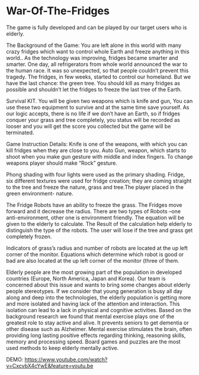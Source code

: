# War-Of-The-Fridges

The game is fully developed and can be played by our
target users who is elderly. 

The Background of the Game:
  You are left alone in this world with many crazy fridges
which want to control whole Earth and freeze anything
in this world.. As the technology was improving, fridges
became smarter and smarter. One day, all refrigerators
from whole world announced the war to the human
race. It was so unexpected, so that people couldn’t
prevent this tragedy. The fridges, in few weeks, started
to control our homeland. But we have the last chance:
the green tree. You should kill as many fridges as
possible and shouldn’t let the fridges to freeze the last
tree of the Earth.

Survival KIT. 
  You will be given two weapons which is
knife and gun, You can use these two equipment to
survive and at the same time save yourself. As our logic
accepts, there is no life if we don’t have an Earth, so if
fridges conquer your grass and tree completely, you
status will be recorded as looser and you will get the
score you collected but the game will be terminated.

Game Instruction Details: Knife is one of the
weapons, with which you can kill fridges when they
are close to you. Auto Gun, weapon, which starts to shoot when
you make gun gesture with middle and index
fingers. To change weapons player should make “Rock”
gesture.

Phong shading with four lights were used as
the primary shading.
Fridge, six different textures were used for
fridge creation; they are coming straight to the
tree and freeze the nature, grass and tree.The player placed in the green environment- nature.

The Fridge Robots have an ability to freeze the grass. The Fridges move forward and it decrease the radius. There are two types of Robots –one anti-environment,
other one is environment friendly. The equation will be given to the elderly to calculate.
The Result of the calculation help elderly to distinguish
the type of the robots. The user will lose if the tree and grass get completely
frozen.

Indicators of grass’s radius and number of robots are
located at the up left corner of the monitor. Equations which
determine which robot is good or bad are also located at the
up left corner of the monitor (three of them.


Elderly people are the most growing part of the population in developed countries (Europe, North America, Japan and
Korea). Our team is concerned about this issue and wants to bring some changes about elderly people stereotypes. If we consider
that young generation is busy all day along and deep into the technologies, the elderly population is getting more and more isolated
and having lack of the attention and interaction. This isolation can lead to a lack in physical and cognitive activities. Based on the
background research we found that mental exercise plays one of the greatest role to stay active and alive. It prevents seniors to get
dementia or other disease such as Alzheimer. Mental exercise stimulates the brain, often providing long lasting positive effects
regarding thinking, reasoning skills, memory and processing speed. Board games and puzzles are the most used methods to keep
elderly mentally active. 

DEMO:
https://www.youtube.com/watch?v=CxcvbX4cYwE&feature=youtu.be
